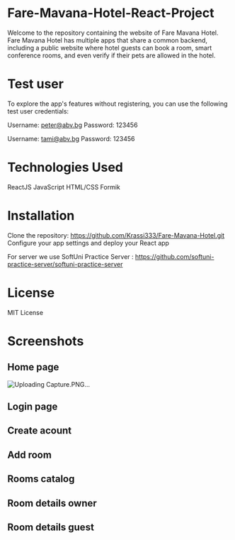 # Fare-Mavana-Hotel-React-Project

Welcome to the repository containing the website of Fare Mavana Hotel. Fare Mavana Hotel has multiple apps that share a common backend, including a public website where hotel guests can book a room, smart conference rooms, and even verify if their pets are allowed in the hotel.

# Test user
To explore the app's features without registering, you can use the following test user credentials:

Username: peter@abv.bg
Password: 123456

Username: tami@abv.bg
Password: 123456
# Technologies Used
ReactJS
JavaScript
HTML/CSS
Formik
# Installation
Clone the repository: https://github.com/Krassi333/Fare-Mavana-Hotel.git
Configure your app settings and deploy your React app

For server we use SoftUni Practice Server : https://github.com/softuni-practice-server/softuni-practice-server
 # License
MIT License
# Screenshots
## Home page
![Uploading Capture.PNG…]()

## Login page


## Create acount


## Add room

## Rooms catalog




## Room details owner

## Room details guest
